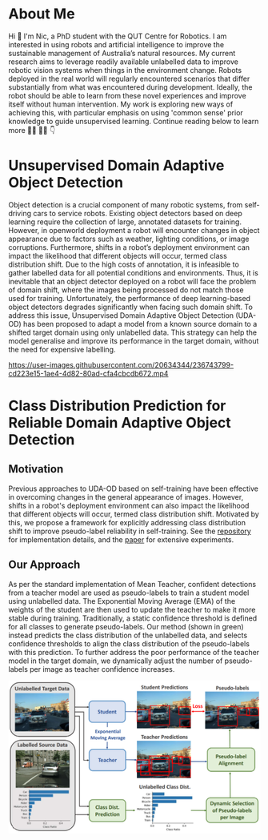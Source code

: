# About Me
Hi :wave: I'm Nic, a PhD student with the QUT Centre for Robotics. I am interested in using robots and artificial intelligence to improve the sustainable management of Australia’s natural resources. My current research aims to leverage readily available unlabelled data to improve robotic vision systems when things in the environment change. Robots deployed in the real world will regularly encountered scenarios that differ substantially from what was encountered during development. Ideally, the robot should be able to learn from these novel experiences and improve itself without human intervention. My work is exploring new ways of achieving this, with particular emphasis on using 'common sense' prior knowledge to guide unsupervised learning. Continue reading below to learn more :man_student: :woman_student:  :point_down:

# Unsupervised Domain Adaptive Object Detection
Object detection is a crucial component of many robotic systems, from self-driving cars to service robots. Existing object detectors based on deep learning require the collection of large, annotated datasets for training. However, in openworld deployment a robot will encounter changes in object appearance due to factors such as weather, lighting conditions, or image corruptions. Furthermore, shifts in a robot’s deployment environment can impact the likelihood that different objects will occur, termed class distribution shift. Due to the high costs of annotation, it is infeasible to gather labelled data for all potential conditions and environments. Thus, it is inevitable that an object detector deployed on a robot will face the problem of domain shift, where the images being processed do not match those used for training. Unfortunately, the performance of deep learning-based object detectors degrades significantly when facing such domain shift. To address this issue, Unsupervised Domain Adaptive Object Detection (UDA-OD) has been proposed to adapt a model from a known source domain to a shifted target domain using only unlabelled data. This strategy can help the model generalise and improve its performance in the target domain, without the need for expensive labelling.

https://user-images.githubusercontent.com/20634344/236743799-cd223e15-1ae4-4d82-80ad-cfa4cbcdb672.mp4

# Class Distribution Prediction for Reliable Domain Adaptive Object Detection

## Motivation

Previous approaches to UDA-OD based on self-training have been effective in overcoming changes in the general appearance of images. However, shifts in a robot's deployment environment can also impact the likelihood that different objects will occur, termed class distribution shift. Motivated by this, we propose a framework for explicitly addressing class distribution shift to improve pseudo-label reliability in self-training. See the [repository](https://github.com/nhcha6/ClassDistributionPrediction) for implementation details, and the [paper](https://arxiv.org/pdf/2302.06039.pdf) for extensive experiments. 

## Our Approach

As per the standard implementation of Mean Teacher, confident detections from a teacher model are used as pseudo-labels to train a student model using unlabelled data. The Exponential Moving Average (EMA) of the weights of the student are then used to update the teacher to make it more stable during training. Traditionally, a static confidence threshold is defined for all classes to generate pseudo-labels. Our method (shown in green) instead predicts the class distribution of the unlabelled data, and selects confidence thresholds to align the class distribution of the pseudo-labels with this prediction. To further address the poor performance of the teacher model in the target domain, we dynamically adjust the number of pseudo-labels per image as teacher confidence increases.

![](hook_figure_1.7.png)

<!--
**nhcha6/nhcha6** is a ✨ _special_ ✨ repository because its `README.md` (this file) appears on your GitHub profile.

Here are some ideas to get you started:

- 🔭 I’m currently working on ...
- 🌱 I’m currently learning ...
- 👯 I’m looking to collaborate on ...
- 🤔 I’m looking for help with ...
- 💬 Ask me about ...
- 📫 How to reach me: ...
- 😄 Pronouns: ...
- ⚡ Fun fact: ...
-->

